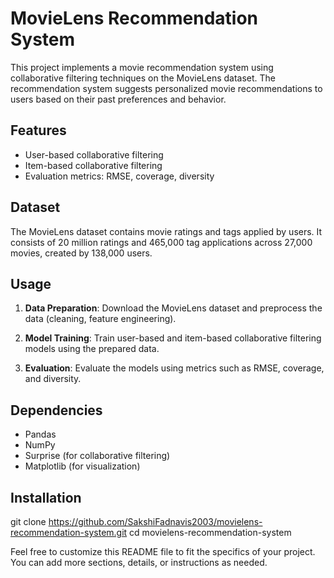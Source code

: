 # MovieLens Recommendation System

This project implements a movie recommendation system using collaborative filtering techniques on the MovieLens dataset. The recommendation system suggests personalized movie recommendations to users based on their past preferences and behavior.

## Features

- User-based collaborative filtering
- Item-based collaborative filtering
- Evaluation metrics: RMSE, coverage, diversity

## Dataset

The MovieLens dataset contains movie ratings and tags applied by users. It consists of 20 million ratings and 465,000 tag applications across 27,000 movies, created by 138,000 users.

## Usage

1. **Data Preparation**: Download the MovieLens dataset and preprocess the data (cleaning, feature engineering).

2. **Model Training**: Train user-based and item-based collaborative filtering models using the prepared data.

3. **Evaluation**: Evaluate the models using metrics such as RMSE, coverage, and diversity.

## Dependencies

- Pandas
- NumPy
- Surprise (for collaborative filtering)
- Matplotlib (for visualization)

## Installation

git clone https://github.com/SakshiFadnavis2003/movielens-recommendation-system.git
cd movielens-recommendation-system


Feel free to customize this README file to fit the specifics of your project. You can add more sections, details, or instructions as needed.


